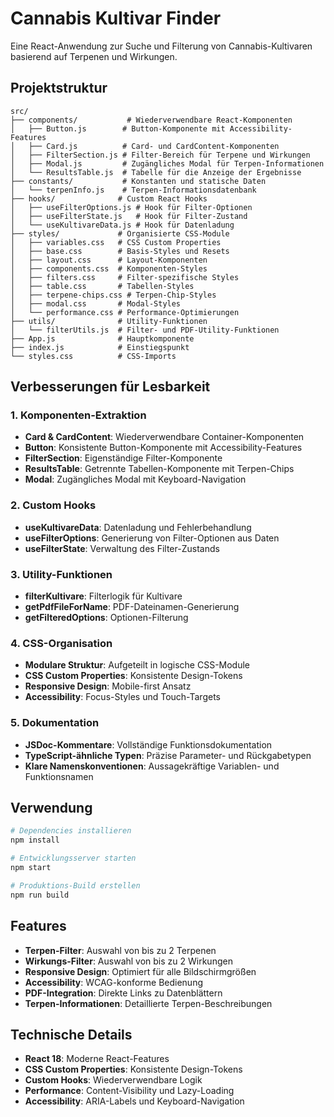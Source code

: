 # Cannabis Kultivar Finder

Eine React-Anwendung zur Suche und Filterung von Cannabis-Kultivaren basierend auf Terpenen und Wirkungen.

## Projektstruktur

```
src/
├── components/           # Wiederverwendbare React-Komponenten
│   ├── Button.js        # Button-Komponente mit Accessibility-Features
│   ├── Card.js          # Card- und CardContent-Komponenten
│   ├── FilterSection.js # Filter-Bereich für Terpene und Wirkungen
│   ├── Modal.js         # Zugängliches Modal für Terpen-Informationen
│   └── ResultsTable.js  # Tabelle für die Anzeige der Ergebnisse
├── constants/           # Konstanten und statische Daten
│   └── terpenInfo.js    # Terpen-Informationsdatenbank
├── hooks/              # Custom React Hooks
│   ├── useFilterOptions.js # Hook für Filter-Optionen
│   ├── useFilterState.js   # Hook für Filter-Zustand
│   └── useKultivareData.js # Hook für Datenladung
├── styles/             # Organisierte CSS-Module
│   ├── variables.css   # CSS Custom Properties
│   ├── base.css        # Basis-Styles und Resets
│   ├── layout.css      # Layout-Komponenten
│   ├── components.css  # Komponenten-Styles
│   ├── filters.css     # Filter-spezifische Styles
│   ├── table.css       # Tabellen-Styles
│   ├── terpene-chips.css # Terpen-Chip-Styles
│   ├── modal.css       # Modal-Styles
│   └── performance.css # Performance-Optimierungen
├── utils/              # Utility-Funktionen
│   └── filterUtils.js  # Filter- und PDF-Utility-Funktionen
├── App.js              # Hauptkomponente
├── index.js            # Einstiegspunkt
└── styles.css          # CSS-Imports
```

## Verbesserungen für Lesbarkeit

### 1. Komponenten-Extraktion
- **Card & CardContent**: Wiederverwendbare Container-Komponenten
- **Button**: Konsistente Button-Komponente mit Accessibility-Features
- **FilterSection**: Eigenständige Filter-Komponente
- **ResultsTable**: Getrennte Tabellen-Komponente mit Terpen-Chips
- **Modal**: Zugängliches Modal mit Keyboard-Navigation

### 2. Custom Hooks
- **useKultivareData**: Datenladung und Fehlerbehandlung
- **useFilterOptions**: Generierung von Filter-Optionen aus Daten
- **useFilterState**: Verwaltung des Filter-Zustands

### 3. Utility-Funktionen
- **filterKultivare**: Filterlogik für Kultivare
- **getPdfFileForName**: PDF-Dateinamen-Generierung
- **getFilteredOptions**: Optionen-Filterung

### 4. CSS-Organisation
- **Modulare Struktur**: Aufgeteilt in logische CSS-Module
- **CSS Custom Properties**: Konsistente Design-Tokens
- **Responsive Design**: Mobile-first Ansatz
- **Accessibility**: Focus-Styles und Touch-Targets

### 5. Dokumentation
- **JSDoc-Kommentare**: Vollständige Funktionsdokumentation
- **TypeScript-ähnliche Typen**: Präzise Parameter- und Rückgabetypen
- **Klare Namenskonventionen**: Aussagekräftige Variablen- und Funktionsnamen

## Verwendung

```bash
# Dependencies installieren
npm install

# Entwicklungsserver starten
npm start

# Produktions-Build erstellen
npm run build
```

## Features

- **Terpen-Filter**: Auswahl von bis zu 2 Terpenen
- **Wirkungs-Filter**: Auswahl von bis zu 2 Wirkungen
- **Responsive Design**: Optimiert für alle Bildschirmgrößen
- **Accessibility**: WCAG-konforme Bedienung
- **PDF-Integration**: Direkte Links zu Datenblättern
- **Terpen-Informationen**: Detaillierte Terpen-Beschreibungen

## Technische Details

- **React 18**: Moderne React-Features
- **CSS Custom Properties**: Konsistente Design-Tokens
- **Custom Hooks**: Wiederverwendbare Logik
- **Performance**: Content-Visibility und Lazy-Loading
- **Accessibility**: ARIA-Labels und Keyboard-Navigation